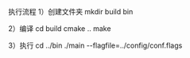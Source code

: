 执行流程
1）创建文件夹
mkdir build bin

2）编译
cd build
cmake ..
make

3）执行
cd ../bin
./main --flagfile=../config/conf.flags
